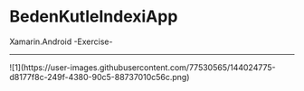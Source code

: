 # BedenKutleIndexiApp
Xamarin.Android -Exercise-
<hr>
![1](https://user-images.githubusercontent.com/77530565/144024775-d8177f8c-249f-4380-90c5-88737010c56c.png)
